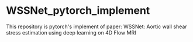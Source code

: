 # WSSNet_pytorch_implement
This repository is pytorch's implement of paper: WSSNet: Aortic wall shear stress estimation using deep learning on 4D Flow MRI
